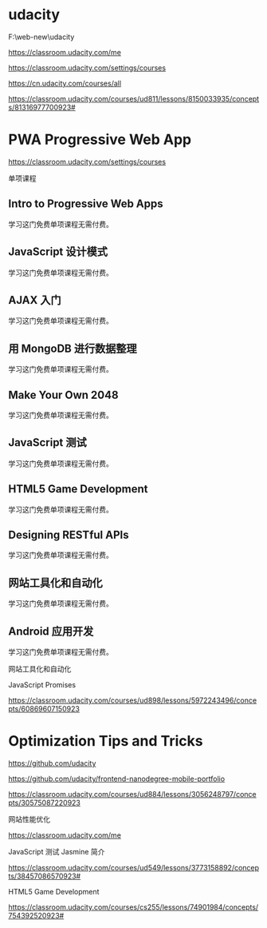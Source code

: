 # udacity  



F:\web-new\udacity





https://classroom.udacity.com/me

https://classroom.udacity.com/settings/courses


https://cn.udacity.com/courses/all



https://classroom.udacity.com/courses/ud811/lessons/8150033935/concepts/81316977700923#

# PWA  Progressive Web App  


https://classroom.udacity.com/settings/courses






单项课程

## Intro to Progressive Web Apps

学习这门免费单项课程无需付费。

## JavaScript 设计模式

学习这门免费单项课程无需付费。

## AJAX 入门

学习这门免费单项课程无需付费。

## 用 MongoDB 进行数据整理

学习这门免费单项课程无需付费。

## Make Your Own 2048

学习这门免费单项课程无需付费。

## JavaScript 测试

学习这门免费单项课程无需付费。

## HTML5 Game Development

学习这门免费单项课程无需付费。

## Designing RESTful APIs

学习这门免费单项课程无需付费。

## 网站工具化和自动化

学习这门免费单项课程无需付费。

## Android 应用开发

学习这门免费单项课程无需付费。




网站工具化和自动化





JavaScript Promises

https://classroom.udacity.com/courses/ud898/lessons/5972243496/concepts/60869607150923





# Optimization Tips and Tricks


https://github.com/udacity


https://github.com/udacity/frontend-nanodegree-mobile-portfolio




https://classroom.udacity.com/courses/ud884/lessons/3056248797/concepts/30575087220923

网站性能优化






https://classroom.udacity.com/me

JavaScript 测试 Jasmine 简介

https://classroom.udacity.com/courses/ud549/lessons/3773158892/concepts/38457086570923#



HTML5 Game Development


https://classroom.udacity.com/courses/cs255/lessons/74901984/concepts/754392520923#





























